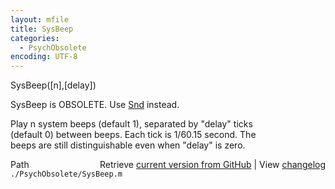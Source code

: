 ```yaml
---
layout: mfile
title: SysBeep
categories:
  - PsychObsolete
encoding: UTF-8
---
```


SysBeep([n],[delay])  

SysBeep is OBSOLETE. Use [Snd](/docs/Snd) instead.  

Play n system beeps (default 1), separated by "delay" ticks  
(default 0) between beeps. Each tick is 1/60.15 second. The  
beeps are still distinguishable even when "delay" is zero.  


<div class="code_header" style="text-align:right;">
  <span style="float:left;">Path&nbsp;&nbsp;</span> <span class="counter">Retrieve <a href=
  "https://raw.github.com/Psychtoolbox-3/Psychtoolbox-3/beta/./PsychObsolete/SysBeep.m">current version from GitHub</a> | View <a href=
  "https://github.com/Psychtoolbox-3/Psychtoolbox-3/commits/beta/./PsychObsolete/SysBeep.m">changelog</a></span>
</div>
<div class="code">
  <code>./PsychObsolete/SysBeep.m</code>
</div>
